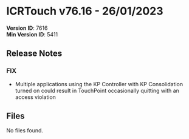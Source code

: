 # ICRTouch v76.16 - 26/01/2023

__Version ID__: 7616
<br>__Min Version ID__: 5411

## Release Notes
### FIX
- Multiple applications using the KP Controller with KP Consolidation turned on could result in TouchPoint occasionally quitting with an access violation

## Files
No files found.

